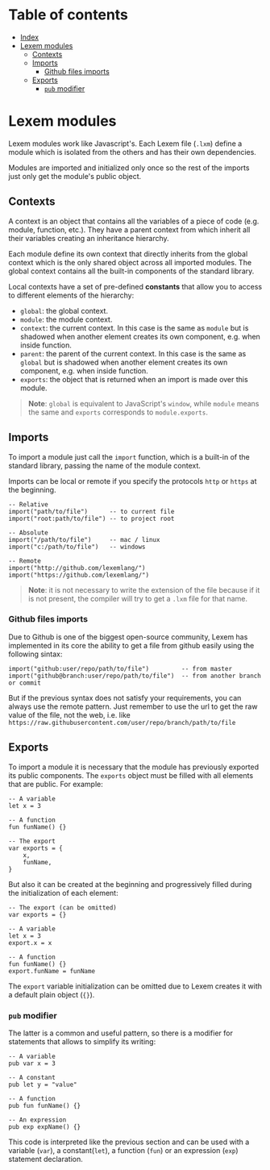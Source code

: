 # Table of contents

- [Index](#index)
- [Lexem modules](#lexem-modules)
  - [Contexts](#contexts)
  - [Imports](#imports)
    - [Github files imports](#github-files-imports)
  - [Exports](#exports)
    - [`pub` modifier](#pub-modifier)

# Lexem modules

Lexem modules work like Javascript's. Each Lexem file (`.lxm`) define a module which is isolated from the others and has their own dependencies.

Modules are imported and initialized only once so the rest of the imports just only get the module's public object.

## Contexts

A context is an object that contains all the variables of a piece of code (e.g. module, function, etc.). They have a parent context from which inherit all their variables creating an inheritance hierarchy.

Each module define its own context that directly inherits from the global context which is the only shared object across all imported modules.
The global context contains all the built-in components of the standard library.

Local contexts have a set of pre-defined **constants** that allow you to access to different elements of the hierarchy:

- `global`: the global context.
- `module`: the module context.
- `context`: the current context. In this case is the same as `module` but is shadowed when another element creates its own component, e.g. when inside function.
- `parent`: the parent of the current context. In this case is the same as `global` but is shadowed when another element creates its own component, e.g. when inside function.
- `exports`: the object that is returned when an import is made over this module.

> **Note**: `global` is equivalent to JavaScript's `window`, while `module` means the same and `exports` corresponds to `module.exports`.

## Imports

To import a module just call the `import` function, which is a built-in of the standard library, passing the name of the module context.

Imports can be local or remote if you specify the protocols `http` or `https` at the beginning.

```lexem
-- Relative
import("path/to/file")      -- to current file
import("root:path/to/file") -- to project root

-- Absolute
import("/path/to/file")     -- mac / linux
import("c:/path/to/file")   -- windows

-- Remote
import("http://github.com/lexemlang/")
import("https://github.com/lexemlang/")
```

> **Note**: it is not necessary to write the extension of the file because if it is not present, the compiler will try to get a `.lxm` file for that name.

### Github files imports

Due to Github is one of the biggest open-source community, Lexem has implemented in its core the ability to get a file from github easily using the following sintax:

```lexem
import("github:user/repo/path/to/file")         -- from master
import("github@branch:user/repo/path/to/file")  -- from another branch or commit
```

But if the previous syntax does not satisfy your requirements, you can always use the remote pattern.
Just remember to use the url to get the raw value of the file, not the web, i.e. like `https://raw.githubusercontent.com/user/repo/branch/path/to/file`

## Exports

To import a module it is necessary that the module has previously exported its public components. The `exports` object must be filled with all elements that are public. For example:

```lexem
-- A variable
let x = 3

-- A function
fun funName() {}

-- The export
var exports = {
    x,
    funName,
}
```

But also it can be created at the beginning and progressively filled during the initialization of each element:

```lexem
-- The export (can be omitted)
var exports = {}

-- A variable
let x = 3
export.x = x

-- A function
fun funName() {}
export.funName = funName
```

The `export` variable initialization can be omitted due to Lexem creates it with a default plain object (`{}`).

### `pub` modifier

The latter is a common and useful pattern, so there is a modifier for statements that allows to simplify its writing:

```lexem
-- A variable
pub var x = 3

-- A constant
pub let y = "value"

-- A function
pub fun funName() {}

-- An expression
pub exp expName() {}
```

This code is interpreted like the previous section and can be used with a variable (`var`), a constant(`let`), a function (`fun`) or an expression (`exp`) statement declaration.
